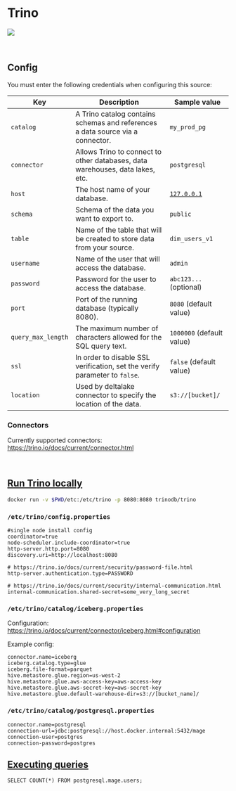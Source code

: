 # Trino

![](https://trino.io/assets/trino-og.png)

<br />

## Config

You must enter the following credentials when configuring this source:

| Key | Description | Sample value
| --- | --- | --- |
| `catalog` | A Trino catalog contains schemas and references a data source via a connector. | `my_prod_pg` |
| `connector` | Allows Trino to connect to other databases, data warehouses, data lakes, etc. | `postgresql` |
| `host` | The host name of your database. | [`127.0.0.1`](127.0.0.1) |
| `schema` | Schema of the data you want to export to. | `public` |
| `table` | Name of the table that will be created to store data from your source. | `dim_users_v1` |
| `username` | Name of the user that will access the database. | `admin` |
| `password` | Password for the user to access the database. | `abc123...` (optional) |
| `port` | Port of the running database (typically 8080). | `8080` (default value) |
| `query_max_length` | The maximum number of characters allowed for the SQL query text. | `1000000` (default value) |
| `ssl` | In order to disable SSL verification, set the verify parameter to `false`. | `false` (default value) |
| `location` | Used by deltalake connector to specify the location of the data. | `s3://[bucket]/` |

### Connectors

Currently supported connectors: https://trino.io/docs/current/connector.html

<br />

## [Run Trino locally](https://trino.io/docs/current/installation/containers.html)

```bash
docker run -v $PWD/etc:/etc/trino -p 8080:8080 trinodb/trino
```

### `/etc/trino/config.properties`

```
#single node install config
coordinator=true
node-scheduler.include-coordinator=true
http-server.http.port=8080
discovery.uri=http://localhost:8080

# https://trino.io/docs/current/security/password-file.html
http-server.authentication.type=PASSWORD

# https://trino.io/docs/current/security/internal-communication.html
internal-communication.shared-secret=some_very_long_secret
```

### `/etc/trino/catalog/iceberg.properties`
Configuration: https://trino.io/docs/current/connector/iceberg.html#configuration

Example config:
```
connector.name=iceberg
iceberg.catalog.type=glue
iceberg.file-format=parquet
hive.metastore.glue.region=us-west-2
hive.metastore.glue.aws-access-key=aws-access-key
hive.metastore.glue.aws-secret-key=aws-secret-key
hive.metastore.glue.default-warehouse-dir=s3://[bucket_name]/

```

### `/etc/trino/catalog/postgresql.properties`

```
connector.name=postgresql
connection-url=jdbc:postgresql://host.docker.internal:5432/mage
connection-user=postgres
connection-password=postgres
```

## [Executing queries](https://trino.io/docs/current/installation/containers.html#executing-queries)

```
SELECT COUNT(*) FROM postgresql.mage.users;
```

